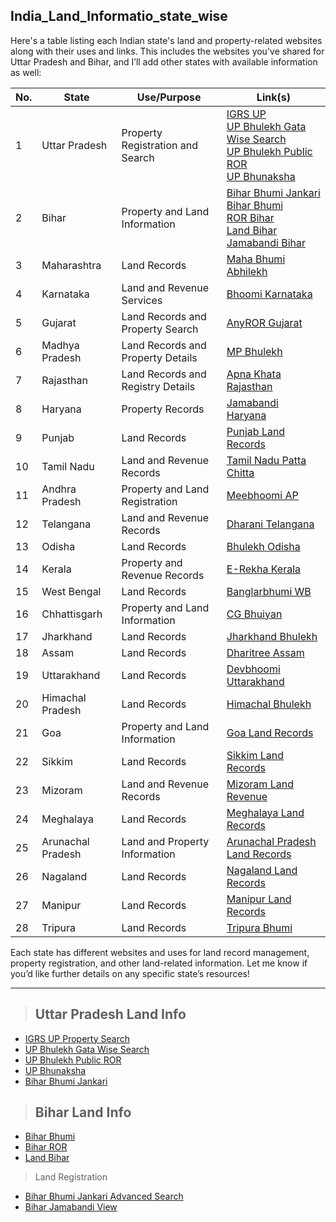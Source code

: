 ## India_Land_Informatio_state_wise

Here's a table listing each Indian state's land and property-related websites along with their uses and links. This includes the websites you've shared for Uttar Pradesh and Bihar, and I’ll add other states with available information as well:

| No. | State        | Use/Purpose                        | Link(s)                                                                                                                                                          |
|-----|--------------|------------------------------------|------------------------------------------------------------------------------------------------------------------------------------------------------------------|
| 1   | Uttar Pradesh| Property Registration and Search   | [IGRS UP](https://igrsup.gov.in/igrsup/newPropertySearchAction) <br> [UP Bhulekh Gata Wise Search](https://upbhulekh.gov.in/public/public_ror/Search_Gata_Wise.jsp?type=sell) <br> [UP Bhulekh Public ROR](https://upbhulekh.gov.in/public/public_ror/Public_ROR_Ansh_new.jsp) <br> [UP Bhunaksha](https://upbhunaksha.gov.in/) |
| 2   | Bihar        | Property and Land Information      | [Bihar Bhumi Jankari](https://bhumijankari.bihar.gov.in/biharportal/Admin/AdvSearch/AdvSearch.aspx) <br> [Bihar Bhumi](https://biharbhumi.bihar.gov.in/Biharbhumi/) <br> [ROR Bihar](https://land.bihar.gov.in/Ror/RoR.aspx) <br> [Land Bihar](https://land.bihar.gov.in/landbihar/Default.aspx) <br> [Jamabandi Bihar](https://parimarjan.bihar.gov.in/biharBhumireport/ViewJamabandi) |
| 3   | Maharashtra  | Land Records                       | [Maha Bhumi Abhilekh](https://mahabhumi.gov.in/mahabhumilink)                                                                                                    |
| 4   | Karnataka    | Land and Revenue Services          | [Bhoomi Karnataka](https://landrecords.karnataka.gov.in/)                                                                                                        |
| 5   | Gujarat      | Land Records and Property Search   | [AnyROR Gujarat](https://anyror.gujarat.gov.in/)                                                                                                                 |
| 6   | Madhya Pradesh | Land Records and Property Details | [MP Bhulekh](http://mpbhulekh.gov.in/)                                                                                                                           |
| 7   | Rajasthan    | Land Records and Registry Details  | [Apna Khata Rajasthan](http://apnakhata.raj.nic.in/)                                                                                                             |
| 8   | Haryana      | Property Records                   | [Jamabandi Haryana](https://jamabandi.nic.in/)                                                                                                                   |
| 9   | Punjab       | Land Records                       | [Punjab Land Records](http://plrs.org.in/)                                                                                                                       |
| 10  | Tamil Nadu   | Land and Revenue Records           | [Tamil Nadu Patta Chitta](https://eservices.tn.gov.in/eservicesnew/index.html)                                                                                   |
| 11  | Andhra Pradesh | Property and Land Registration    | [Meebhoomi AP](http://meebhoomi.ap.gov.in/)                                                                                                                      |
| 12  | Telangana    | Land and Revenue Records           | [Dharani Telangana](https://dharani.telangana.gov.in/)                                                                                                           |
| 13  | Odisha       | Land Records                       | [Bhulekh Odisha](https://bhulekh.ori.nic.in/)                                                                                                                    |
| 14  | Kerala       | Property and Revenue Records       | [E-Rekha Kerala](https://erekha.kerala.gov.in/)                                                                                                                  |
| 15  | West Bengal  | Land Records                       | [Banglarbhumi WB](https://banglarbhumi.gov.in/)                                                                                                                  |
| 16  | Chhattisgarh | Property and Land Information      | [CG Bhuiyan](http://bhuiyan.cg.nic.in/)                                                                                                                          |
| 17  | Jharkhand    | Land Records                       | [Jharkhand Bhulekh](https://jharbhoomi.jharkhand.gov.in/)                                                                                                        |
| 18  | Assam        | Land Records                       | [Dharitree Assam](https://revenueassam.nic.in/)                                                                                                                  |
| 19  | Uttarakhand  | Land Records                       | [Devbhoomi Uttarakhand](https://devbhoomi.uk.gov.in/)                                                                                                            |
| 20  | Himachal Pradesh | Land Records                   | [Himachal Bhulekh](https://himbhoomilmk.nic.in/)                                                                                                                 |
| 21  | Goa          | Property and Land Information      | [Goa Land Records](https://dslr.goa.gov.in/)                                                                                                                     |
| 22  | Sikkim       | Land Records                       | [Sikkim Land Records](https://sikkimlrdm.gov.in/)                                                                                                                |
| 23  | Mizoram      | Land and Revenue Records           | [Mizoram Land Revenue](http://landrevenue.mizoram.gov.in/)                                                                                                       |
| 24  | Meghalaya    | Land Records                       | [Meghalaya Land Records](http://meghalaya.gov.in/land-records)                                                                                                   |
| 25  | Arunachal Pradesh | Land and Property Information | [Arunachal Pradesh Land Records](http://arunachalpradesh.gov.in/land-records/)                                                                                   |
| 26  | Nagaland     | Land Records                       | [Nagaland Land Records](https://landrevenue.nagaland.gov.in/)                                                                                                    |
| 27  | Manipur      | Land Records                       | [Manipur Land Records](https://manipur.nic.in/land-records)                                                                                                      |
| 28  | Tripura      | Land Records                       | [Tripura Bhumi](https://bhumi.tripura.gov.in/)                                                                                                                   |

Each state has different websites and uses for land record management, property registration, and other land-related information. Let me know if you’d like further details on any specific state’s resources!

-----

> ## Uttar Pradesh Land Info

- [IGRS UP Property Search](https://igrsup.gov.in/igrsup/newPropertySearchAction)
- [UP Bhulekh Gata Wise Search](https://upbhulekh.gov.in/public/public_ror/Search_Gata_Wise.jsp?type=sell)
- [UP Bhulekh Public ROR](https://upbhulekh.gov.in/public/public_ror/Public_ROR_Ansh_new.jsp)
- [UP Bhunaksha](https://upbhunaksha.gov.in/)
- [Bihar Bhumi Jankari](https://bhumijankari.bihar.gov.in/biharportal/Admin/AdvSearch/AdvSearch.aspx)

> ## Bihar Land Info

- [Bihar Bhumi](https://biharbhumi.bihar.gov.in/Biharbhumi/)
- [Bihar ROR](https://land.bihar.gov.in/Ror/RoR.aspx)
- [Land Bihar](https://land.bihar.gov.in/landbihar/Default.aspx)

> Land Registration

- [Bihar Bhumi Jankari Advanced Search](https://bhumijankari.bihar.gov.in/BiharPortal/Admin/AdvSearch/AdvSearch.aspx)
- [Bihar Jamabandi View](https://parimarjan.bihar.gov.in/biharBhumireport/ViewJamabandi)
